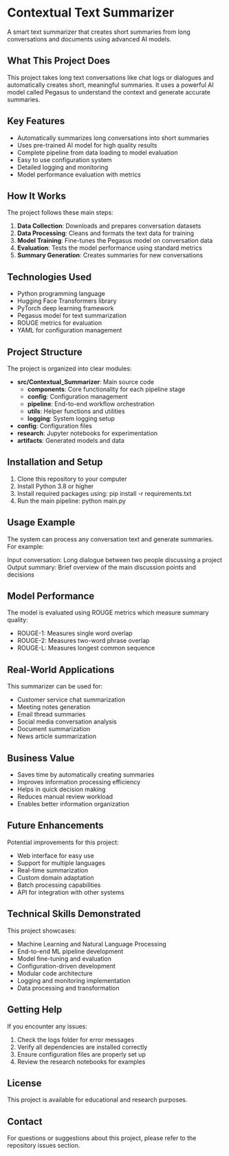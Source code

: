 # Contextual Text Summarizer

A smart text summarizer that creates short summaries from long conversations and documents using advanced AI models.

## What This Project Does

This project takes long text conversations like chat logs or dialogues and automatically creates short, meaningful summaries. It uses a powerful AI model called Pegasus to understand the context and generate accurate summaries.

## Key Features

- Automatically summarizes long conversations into short summaries
- Uses pre-trained AI model for high quality results
- Complete pipeline from data loading to model evaluation
- Easy to use configuration system
- Detailed logging and monitoring
- Model performance evaluation with metrics

## How It Works

The project follows these main steps:

1. **Data Collection**: Downloads and prepares conversation datasets
2. **Data Processing**: Cleans and formats the text data for training
3. **Model Training**: Fine-tunes the Pegasus model on conversation data
4. **Evaluation**: Tests the model performance using standard metrics
5. **Summary Generation**: Creates summaries for new conversations

## Technologies Used

- Python programming language
- Hugging Face Transformers library
- PyTorch deep learning framework
- Pegasus model for text summarization
- ROUGE metrics for evaluation
- YAML for configuration management

## Project Structure

The project is organized into clear modules:

- **src/Contextual_Summarizer**: Main source code
  - **components**: Core functionality for each pipeline stage
  - **config**: Configuration management
  - **pipeline**: End-to-end workflow orchestration
  - **utils**: Helper functions and utilities
  - **logging**: System logging setup
- **config**: Configuration files
- **research**: Jupyter notebooks for experimentation
- **artifacts**: Generated models and data

## Installation and Setup

1. Clone this repository to your computer
2. Install Python 3.8 or higher
3. Install required packages using: pip install -r requirements.txt
4. Run the main pipeline: python main.py

## Usage Example

The system can process any conversation text and generate summaries. For example:

Input conversation: Long dialogue between two people discussing a project
Output summary: Brief overview of the main discussion points and decisions

## Model Performance

The model is evaluated using ROUGE metrics which measure summary quality:
- ROUGE-1: Measures single word overlap
- ROUGE-2: Measures two-word phrase overlap
- ROUGE-L: Measures longest common sequence

## Real-World Applications

This summarizer can be used for:

- Customer service chat summarization
- Meeting notes generation
- Email thread summaries
- Social media conversation analysis
- Document summarization
- News article summarization

## Business Value

- Saves time by automatically creating summaries
- Improves information processing efficiency
- Helps in quick decision making
- Reduces manual review workload
- Enables better information organization

## Future Enhancements

Potential improvements for this project:
- Web interface for easy use
- Support for multiple languages
- Real-time summarization
- Custom domain adaptation
- Batch processing capabilities
- API for integration with other systems

## Technical Skills Demonstrated

This project showcases:
- Machine Learning and Natural Language Processing
- End-to-end ML pipeline development
- Model fine-tuning and evaluation
- Configuration-driven development
- Modular code architecture
- Logging and monitoring implementation
- Data processing and transformation

## Getting Help

If you encounter any issues:
1. Check the logs folder for error messages
2. Verify all dependencies are installed correctly
3. Ensure configuration files are properly set up
4. Review the research notebooks for examples

## License

This project is available for educational and research purposes.

## Contact

For questions or suggestions about this project, please refer to the repository issues section.